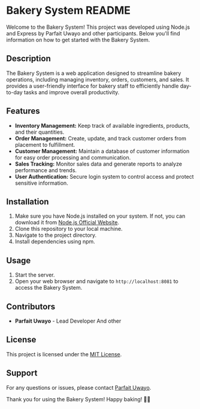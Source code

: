 # Bakery System README

Welcome to the Bakery System! This project was developed using Node.js and Express by Parfait Uwayo and other participants. Below you'll find information on how to get started with the Bakery System.

## Description
The Bakery System is a web application designed to streamline bakery operations, including managing inventory, orders, customers, and sales. It provides a user-friendly interface for bakery staff to efficiently handle day-to-day tasks and improve overall productivity.

## Features
- **Inventory Management:** Keep track of available ingredients, products, and their quantities.
- **Order Management:** Create, update, and track customer orders from placement to fulfillment.
- **Customer Management:** Maintain a database of customer information for easy order processing and communication.
- **Sales Tracking:** Monitor sales data and generate reports to analyze performance and trends.
- **User Authentication:** Secure login system to control access and protect sensitive information.

## Installation
1. Make sure you have Node.js installed on your system. If not, you can download it from [Node.js Official Website](https://nodejs.org/).
2. Clone this repository to your local machine.
3. Navigate to the project directory.
4. Install dependencies using npm.

## Usage
1. Start the server.
2. Open your web browser and navigate to `http://localhost:8081` to access the Bakery System.

## Contributors
- **Parfait Uwayo** - Lead Developer And other

## License
This project is licensed under the [MIT License](LICENSE).

## Support
For any questions or issues, please contact [Parfait Uwayo](mailto:parfaituwayo@gmail.com).

Thank you for using the Bakery System! Happy baking! 🍰🥖
